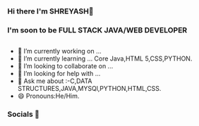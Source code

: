 ### Hi there  I'm SHREYASH👋
### I'm soon to be FULL STACK JAVA/WEB DEVELOPER

## 

- 🔭 I’m currently working on ...
- 🌱 I’m currently learning ...
Core Java,HTML 5,CSS,PYTHON.
- 👯 I’m looking to collaborate on ...
- 🤔 I’m looking for help with ...
- 💬 Ask me about :-C,DATA STRUCTURES,JAVA,MYSQl,PYTHON,HTML,CSS.
- 😄 Pronouns:He/Him.


### Socials 🔗


